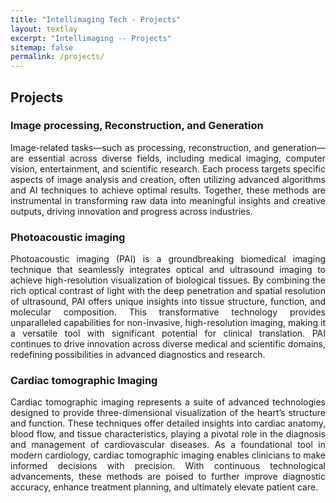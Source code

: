 ```yaml
---
title: "Intellimaging Tech - Projects"
layout: textlay
excerpt: "Intellimaging -- Projects"
sitemap: false
permalink: /projects/
---
```

## Projects

<h3>Image processing, Reconstruction, and Generation</h3>
<p style="text-align: justify;">Image-related tasks—such as processing, reconstruction, and generation—are essential across diverse fields, including medical imaging, computer vision, entertainment, and scientific research. Each process targets specific aspects of image analysis and creation, often utilizing advanced algorithms and AI techniques to achieve optimal results. Together, these methods are instrumental in transforming raw data into meaningful insights and creative outputs, driving innovation and progress across industries.</p>

<h3>Photoacoustic imaging</h3>  
<p style="text-align: justify;">Photoacoustic imaging (PAI) is a groundbreaking biomedical imaging technique that seamlessly integrates optical and ultrasound imaging to achieve high-resolution visualization of biological tissues. By combining the rich optical contrast of light with the deep penetration and spatial resolution of ultrasound, PAI offers unique insights into tissue structure, function, and molecular composition. This transformative technology provides unparalleled capabilities for non-invasive, high-resolution imaging, making it a versatile tool with significant potential for clinical translation. PAI continues to drive innovation across diverse medical and scientific domains, redefining possibilities in advanced diagnostics and research.</p>

<h3>Cardiac tomographic Imaging</h3> 

<p style="text-align: justify;">Cardiac tomographic imaging represents a suite of advanced technologies designed to provide three-dimensional visualization of the heart’s structure and function. These techniques offer detailed insights into cardiac anatomy, blood flow, and tissue characteristics, playing a pivotal role in the diagnosis and management of cardiovascular diseases. As a foundational tool in modern cardiology, cardiac tomographic imaging enables clinicians to make informed decisions with precision. With continuous technological advancements, these methods are poised to further improve diagnostic accuracy, enhance treatment planning, and ultimately elevate patient care.</p>

<!-- 
<p align = "left">
<img src="{{ site.url }}{{ site.baseurl }}/images/projects/cardiac_ct_deblooming.png" width="500" height="300">
</p>
-->















